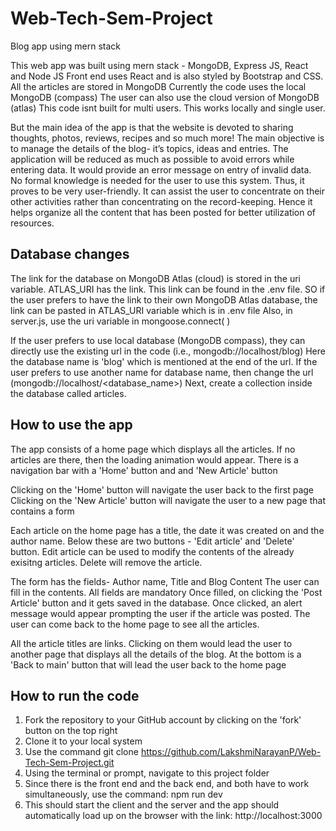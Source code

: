 # Web-Tech-Sem-Project
Blog app using mern stack

This web app was built using mern stack - MongoDB, Express JS, React and Node JS
Front end uses React and is also styled by Bootstrap and CSS.
All the articles are stored in MongoDB
Currently the code uses the local MongoDB (compass)
The user can also use the cloud version of MongoDB (atlas)
This code isnt built for multi users. This works locally and single user.

But the main idea of the app is that the website is devoted to sharing thoughts, photos, reviews, recipes and so much more! 
The main objective is to manage the details of the blog- it’s topics, ideas and entries.
The application will be reduced as much as possible to avoid errors while entering data. 
It would provide an error message on entry of invalid data. 
No formal knowledge is needed for the user to use this system. 
Thus, it proves to be very user-friendly. 
It can assist the user to concentrate on their other activities rather than concentrating on the record-keeping. 
Hence it helps organize all the content that has been posted for better utilization of resources.

## Database changes
The link for the database on MongoDB Atlas (cloud) is stored in the uri variable.
ATLAS_URI has the link. This link can be found in the .env file.
SO if the user prefers to have the link to their own MongoDB Atlas database, the link can be pasted in ATLAS_URI variable which is in .env file
Also, in server.js, use the uri variable in mongoose.connect( )

If the user prefers to use local database (MongoDB compass), they can directly use the existing url in the code (i.e., mongodb://localhost/blog)
Here the database name is 'blog' which is mentioned at the end of the url.
If the user prefers to use another name for database name, then change the url (mongodb://localhost/<database_name>)
Next, create a collection inside the database called articles.

## How to use the app
The app consists of a home page which displays all the articles.
If no articles are there, then the loading animation would appear.
There is a navigation bar with a 'Home' button and and 'New Article' button

Clicking on the 'Home' button will navigate the user back to the first page
Clicking on the 'New Article' button will navigate the user to a new page that contains a form

Each article on the home page has a title, the date it was created on and the author name.
Below these are two buttons - 'Edit article' and 'Delete' button.
Edit article can be used to modify the contents of the already exisitng articles.
Delete will remove the article.

The form has the fields- Author name, Title and Blog Content
The user can fill in the contents. All fields are mandatory
Once filled, on clicking the 'Post Article' button and it gets saved in the database.
Once clicked, an alert message would appear prompting the user if the article was posted.
The user can come back to the home page to see all the articles.

All the article titles are links. Clicking on them would lead the user to another page that displays all the details of the blog.
At the bottom is a 'Back to main' button that will lead the user back to the home page

## How to run the code
1. Fork the repository to your GitHub account by clicking on the 'fork' button on the top right
2. Clone it to your local system
3. Use the command git clone https://github.com/LakshmiNarayanP/Web-Tech-Sem-Project.git
4. Using the terminal or prompt, navigate to this project folder
5. Since there is the front end and the back end, and both have to work simultaneously, use the command: npm run dev
6. This should start the client and the server and the app should automatically load up on the browser with the link: http://localhost:3000
